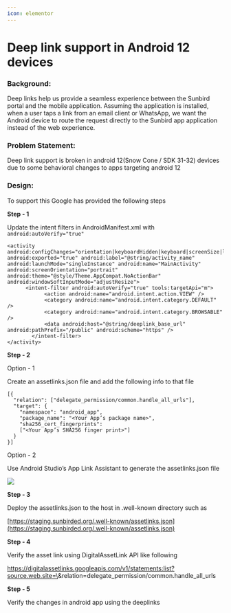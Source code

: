 ```yaml
---
icon: elementor
---
```


# Deep link support in Android 12 devices

### Background: <a href="#deeplinksupportinandroid12devices-background" id="deeplinksupportinandroid12devices-background"></a>

Deep links help us provide a seamless experience between the Sunbird portal and the mobile application. Assuming the application is installed, when a user taps a link from an email client or WhatsApp, we want the Android device to route the request directly to the Sunbird app application instead of the web experience.

### Problem Statement: <a href="#deeplinksupportinandroid12devices-problemstatement" id="deeplinksupportinandroid12devices-problemstatement"></a>

Deep link support is broken in android 12(Snow Cone / SDK 31-32) devices due to some behavioral changes to apps targeting android 12

### Design: <a href="#deeplinksupportinandroid12devices-design" id="deeplinksupportinandroid12devices-design"></a>

To support this Google has provided the following steps

**Step - 1**

Update the intent filters in AndroidManifest.xml with `android:autoVerify="true"`

```
<activity android:configChanges="orientation|keyboardHidden|keyboard|screenSize|locale|smallestScreenSize|screenLayout|uiMode" android:exported="true" android:label="@string/activity_name" android:launchMode="singleInstance" android:name="MainActivity" android:screenOrientation="portrait" android:theme="@style/Theme.AppCompat.NoActionBar" android:windowSoftInputMode="adjustResize">
      <intent-filter android:autoVerify="true" tools:targetApi="m">
            <action android:name="android.intent.action.VIEW" />
            <category android:name="android.intent.category.DEFAULT" />
            <category android:name="android.intent.category.BROWSABLE" />
            <data android:host="@string/deeplink_base_url" android:pathPrefix="/public" android:scheme="https" />
        </intent-filter>     
</activity>
```

**Step - 2**

Option - 1

Create an assetlinks.json file and add the following info to that file

```
[{
  "relation": ["delegate_permission/common.handle_all_urls"],
  "target": {
    "namespace": "android_app",
    "package_name": "<Your App’s package name>",
    "sha256_cert_fingerprints":
    ["<Your App’s SHA256 finger print>"]
  }
}]
```

Option - 2

Use Android Studio’s App Link Assistant to generate the assetlinks.json file

![](../../../../../.gitbook/assets/3280306186.png)

**Step - 3**

Deploy the assetlinks.json to the host in .well-known directory such as

[https://staging.sunbirded.org/.well-known/assetlinks.json](https://staging.sunbirded.org/.well-known/assetlinks.json)

**Step - 4**

Verify the asset link using DigitalAssetLink API like following

https://digitalassetlinks.googleapis.com/v1/statements:list?source.web.site=\<Domain name>\&relation=delegate\_permission/common.handle\_all\_urls

**Step - 5**

Verify the changes in android app using the deeplinks
